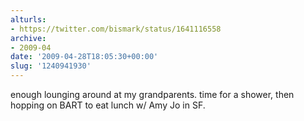 ```yaml
---
alturls:
- https://twitter.com/bismark/status/1641116558
archive:
- 2009-04
date: '2009-04-28T18:05:30+00:00'
slug: '1240941930'
---
```


enough lounging around at my grandparents. time for a shower, then hopping on BART to eat lunch w/ Amy Jo in SF.

